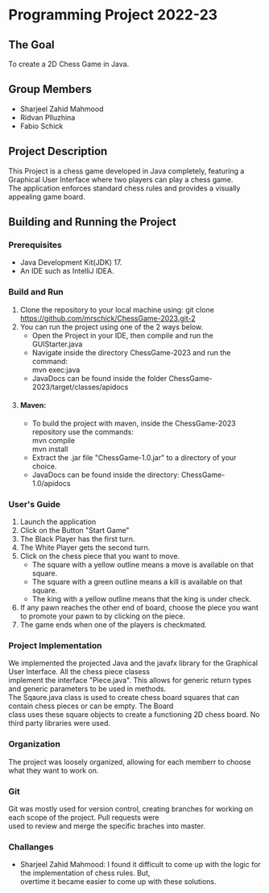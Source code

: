 # Programming Project 2022-23

## The Goal
To create a 2D Chess Game in Java.

## Group Members
* Sharjeel Zahid Mahmood
* Ridvan Plluzhina
* Fabio Schick

## Project Description
This Project is a chess game developed in Java completely, featuring a Graphical User Interface where two players can play a chess game.  <br>
The application enforces standard chess rules and provides a visually appealing game board.

## Building and Running the Project

### Prerequisites
* Java Development Kit(JDK) 17.
* An IDE such as IntelliJ IDEA.

### Build and Run
1. Clone the repository to your local machine using:   git clone https://github.com/mrschick/ChessGame-2023.git-2
2. You can run the project using one of the 2 ways below.  <br>
   * Open the Project in your IDE, then compile and run the GUIStarter.java  <br>
   * Navigate inside the directory ChessGame-2023 and run the command:  <br>
     mvn exec:java
   * JavaDocs can be found inside the folder ChessGame-2023/target/classes/apidocs
3. #### Maven:  <br>
    * To build the project with maven, inside the ChessGame-2023 repository use the commands:  <br>
       mvn compile  <br>
       mvn install
    * Extract the .jar file "ChessGame-1.0.jar" to a directory of your choice.
    * JavaDocs can be found inside the directory: ChessGame-1.0/apidocs

### User's Guide
1. Launch the application
2. Click on the Button "Start Game"
3. The Black Player has the first turn.
4. The White Player gets the second turn.
5. Click on the chess piece that you want to move.  <br>
   * The square with a yellow outline means a move is available on that square.
   * The square with a green outline means a kill is available on that square.
   * The king with a yellow outline means that the king is under check.
6. If any pawn reaches the other end of board, choose the piece you want to promote your pawn to by clicking on the piece.
7. The game ends when one of the players is checkmated.

### Project Implementation
We implemented the projected Java and the javafx library for the Graphical User Interface. All the chess piece clasess  <br>
implement the interface "Piece.java". This allows for generic return types and generic parameters to be used in methods.<br>
The Sqaure.java class is used to create chess board squares that can contain chess pieces or can be empty. The Board    <br>
class uses these square objects to create a functioning 2D chess board. No third party libraries were used.

### Organization
The project was loosely organized, allowing for each memberr to choose what they want to work on.

### Git 
Git was mostly used for version control, creating branches for working on each scope of the project. Pull requests were <br>
used to review and merge the specific braches into master.

### Challanges
* Sharjeel Zahid Mahmood: I found it difficult to come up with the logic for the implementation of chess rules. But, <br>
  overtime it became easier to come up with these solutions.
